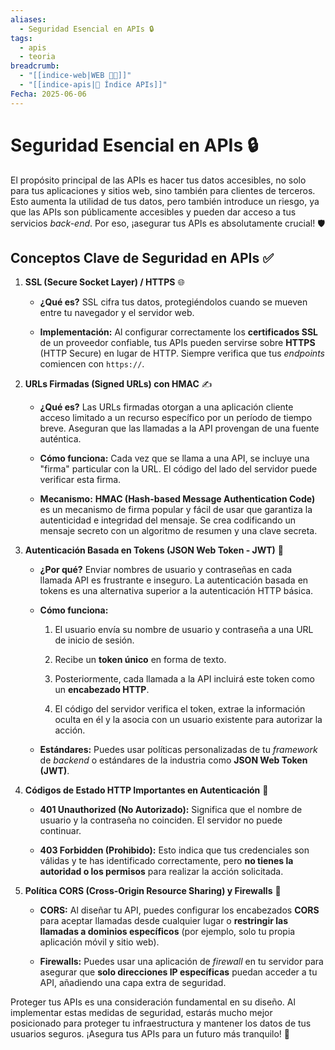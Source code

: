 ```yaml
---
aliases:
  - Seguridad Esencial en APIs 🔒
tags:
  - apis
  - teoria
breadcrumb:
  - "[[indice-web|WEB 🔗📝]]"
  - "[[indice-apis|🔌 Índice APIs]]"
Fecha: 2025-06-06
---
```

# Seguridad Esencial en APIs 🔒

El propósito principal de las APIs es hacer tus datos accesibles, no solo para tus aplicaciones y sitios web, sino también para clientes de terceros. Esto aumenta la utilidad de tus datos, pero también introduce un riesgo, ya que las APIs son públicamente accesibles y pueden dar acceso a tus servicios _back-end_. Por eso, ¡asegurar tus APIs es absolutamente crucial! 🛡️

## Conceptos Clave de Seguridad en APIs ✅

1. **SSL (Secure Socket Layer) / HTTPS** 🌐
    
    - **¿Qué es?** SSL cifra tus datos, protegiéndolos cuando se mueven entre tu navegador y el servidor web.
        
    - **Implementación:** Al configurar correctamente los **certificados SSL** de un proveedor confiable, tus APIs pueden servirse sobre **HTTPS** (HTTP Secure) en lugar de HTTP. Siempre verifica que tus _endpoints_ comiencen con `https://`.
        
2. **URLs Firmadas (Signed URLs) con HMAC** ✍️
    
    - **¿Qué es?** Las URLs firmadas otorgan a una aplicación cliente acceso limitado a un recurso específico por un período de tiempo breve. Aseguran que las llamadas a la API provengan de una fuente auténtica.
        
    - **Cómo funciona:** Cada vez que se llama a una API, se incluye una "firma" particular con la URL. El código del lado del servidor puede verificar esta firma.
        
    - **Mecanismo:** **HMAC (Hash-based Message Authentication Code)** es un mecanismo de firma popular y fácil de usar que garantiza la autenticidad e integridad del mensaje. Se crea codificando un mensaje secreto con un algoritmo de resumen y una clave secreta.
        
3. **Autenticación Basada en Tokens (JSON Web Token - JWT)** 🔑
    
    - **¿Por qué?** Enviar nombres de usuario y contraseñas en cada llamada API es frustrante e inseguro. La autenticación basada en tokens es una alternativa superior a la autenticación HTTP básica.
        
    - **Cómo funciona:**
        
        1. El usuario envía su nombre de usuario y contraseña a una URL de inicio de sesión.
            
        2. Recibe un **token único** en forma de texto.
            
        3. Posteriormente, cada llamada a la API incluirá este token como un **encabezado HTTP**.
            
        4. El código del servidor verifica el token, extrae la información oculta en él y la asocia con un usuario existente para autorizar la acción.
            
    - **Estándares:** Puedes usar políticas personalizadas de tu _framework_ de _backend_ o estándares de la industria como **JSON Web Token (JWT)**.
        
4. **Códigos de Estado HTTP Importantes en Autenticación** 🚦
    
    - **401 Unauthorized (No Autorizado):** Significa que el nombre de usuario y la contraseña no coinciden. El servidor no puede continuar.
        
    - **403 Forbidden (Prohibido):** Esto indica que tus credenciales son válidas y te has identificado correctamente, pero **no tienes la autoridad o los permisos** para realizar la acción solicitada.
        
5. **Política CORS (Cross-Origin Resource Sharing) y Firewalls** 🚧
    
    - **CORS:** Al diseñar tu API, puedes configurar los encabezados **CORS** para aceptar llamadas desde cualquier lugar o **restringir las llamadas a dominios específicos** (por ejemplo, solo tu propia aplicación móvil y sitio web).
        
    - **Firewalls:** Puedes usar una aplicación de _firewall_ en tu servidor para asegurar que **solo direcciones IP específicas** puedan acceder a tu API, añadiendo una capa extra de seguridad.
        

Proteger tus APIs es una consideración fundamental en su diseño. Al implementar estas medidas de seguridad, estarás mucho mejor posicionado para proteger tu infraestructura y mantener los datos de tus usuarios seguros. ¡Asegura tus APIs para un futuro más tranquilo! 🚀